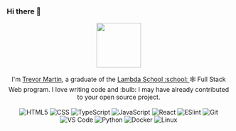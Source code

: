 ### Hi there 👋
<p align="center">
  <img src="https://raw.githubusercontent.com/ForkAwesome/Fork-Awesome/master/src/icons/svg/github-square.svg" width=100>
  <br><br>
    I'm <a href="https://www.trevorjmartin.com/">Trevor Martin</a>, a graduate of the <a href="http://www.lambdaschool.com/">Lambda School :school: </a> 🕸 Full Stack Web program. I love writing code and :bulb: I may have already contributed to your open source project.
<br><br>
<img alt="HTML5" src="https://img.shields.io/badge/-HTML5-%23E44D27?style=flat-square&logo=html5&logoColor=ffffff">
<img alt="CSS" src="https://img.shields.io/badge/-CSS3-%231572B6?style=flat-square&logo=css3">
<img alt="TypeScript" src="https://img.shields.io/badge/-TypeScript-green?style=flat-square&logo=TypeScript">
<img alt="JavaScript" src="https://img.shields.io/badge/-JavaScript-%23F7DF1C?style=flat-square&logo=javascript&logoColor=000000&labelColor=%23F7DF1C&color=%23FFCE5A">
<img alt="React" src="https://img.shields.io/badge/-React-%23282C34?style=flat-square&logo=react">
<img alt="ESlint" src="https://img.shields.io/badge/-ESLint-%234B32C3?style=flat-square&logo=eslint">
<img alt="Git" src="https://img.shields.io/badge/-Git-%23F05032?style=flat-square&logo=git&logoColor=%23ffffff">
<img alt="VS Code" src="https://img.shields.io/badge/-VSCode-%23007ACC?style=flat-square&logo=visual-studio-code">
<img alt="Python" src="https://img.shields.io/badge/-Python-green?style=flat-square&logo=python">
<img alt="Docker" src="https://img.shields.io/badge/-Docker-darkblue?style=flat-square&logo=docker">
<img alt="Linux" src="https://img.shields.io/badge/-Linux-black?style=flat-square&logo=Linux">
</p>

<!--
**debauchery1st/debauchery1st** is a ✨ _special_ ✨ repository because its `README.md` (this file) appears on your GitHub profile.
![Github stats](https://github-readme-stats.vercel.app/api?username=debauchery1st&show_icons=true)

[![Top Langs](https://github-readme-stats.vercel.app/api/top-langs/?username=debauchery1st)](https://github-readme-stats.vercel.app/api/top-langs/?username=debauchery1st)
[![Contribution Stats](https://github-contribution-stats.vercel.app/api/?username=debauchery1st)](https://github-contribution-stats.vercel.app/api/?username=debauchery1st)

- 🔭 I’m currently working on ...
- 🌱 I’m currently learning ...
- 👯 I’m looking to collaborate on ...
- 🤔 I’m looking for help with ...
- 💬 Ask me about ...
- 📫 How to reach me: ...
- 😄 Pronouns: ...
- ⚡ Fun fact: ...
-->
